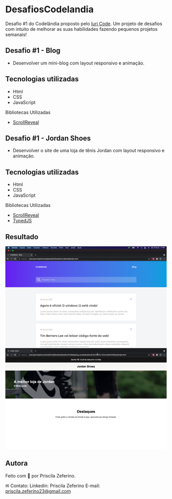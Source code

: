 # DesafiosCodelandia
 
Desafio #1 do Codelândia proposto pelo [Iuri Code](https://github.com/iuricode/desafios-codelandia). Um projeto de desafios com intuito de melhorar as suas habilidades fazendo pequenos projetos semanais!

## Desafio #1 - Blog

- Desenvolver um mini-blog com layout responsivo e animação. 

## Tecnologias utilizadas

- Html
- CSS
- JavaScript 

Bibliotecas Utilizadas

- [ScrollReveal](https://scrollrevealjs.org/guide/customization.html)

## Desafio #1 - Jordan Shoes

- Desenvolver o site de uma loja de tênis Jordan com layout responsivo e animação. 

## Tecnologias utilizadas

- Html
- CSS
- JavaScript 

Bibliotecas Utilizadas

- [ScrollReveal](https://scrollrevealjs.org/guide/customization.html)
- [TypedJS](https://mattboldt.com/demos/typed-js/)

## Resultado

![Desafio 1 - Blog](/Resultados/Desafio1.png)
![Desafio 2 - Jordan Shoes](Resultados/Desafio2.gif)

## Autora

Feito com 🧡 por Priscila Zeferino.

✉ Contato:
Linkedin: Priscila Zeferino
E-mail: priscila.zeferino23@gmail.com

